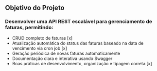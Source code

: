 
## Objetivo do Projeto
### Desenvolver uma API REST escalável para gerenciamento de faturas, permitindo:
- CRUD completo de faturas [x]
- Atualização automática do status das faturas baseado na data de vencimento via cron job [x]
- Geração periódica de novas faturas automaticamente
- Documentação clara e interativa usando Swagger
- Boas práticas de desenvolvimento, organização e tipagem correta [x]